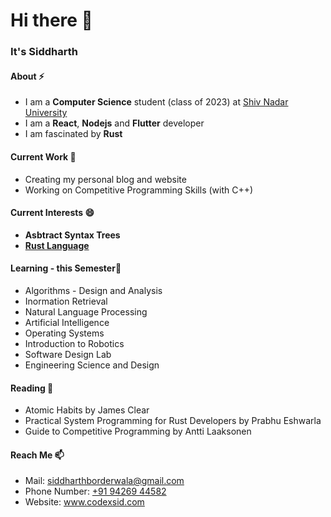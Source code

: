 # Hi there 👋

### It's Siddharth

#### About ⚡
- I am a **Computer Science** student (class of 2023) at [Shiv Nadar University](https://snu.edu.in)
- I am a **React**, **Nodejs** and **Flutter** developer
- I am fascinated by **Rust**

#### Current Work 🔭
- Creating my personal blog and website
- Working on Competitive Programming Skills (with C++)

#### Current Interests 😄
- **Asbtract Syntax Trees**
- **[Rust Language](https://rust-lang.org)**

#### Learning - this Semester📓
- Algorithms - Design and Analysis
- Inormation Retrieval
- Natural Language Processing
- Artificial Intelligence
- Operating Systems
- Introduction to Robotics
- Software Design Lab
- Engineering Science and Design

#### Reading 📖
- Atomic Habits by James Clear
- Practical System Programming for Rust Developers by Prabhu Eshwarla
- Guide to Competitive Programming by Antti Laaksonen

#### Reach Me 📫
- Mail: [siddharthborderwala@gmail.com](mailto:siddharthborderwala@gmail.com)
- Phone Number: [+91 94269 44582](tel:+919426944582)
- Website: www.codexsid.com

